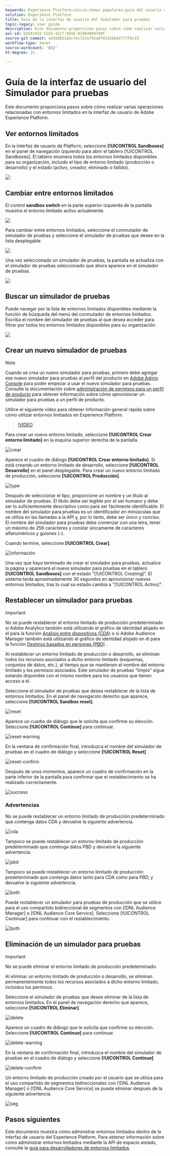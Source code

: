 ```yaml
---
keywords: Experience Platform;inicio;temas populares;guía del usuario del entorno limitado;guía del entorno limitado
solution: Experience Platform
title: Guía de la interfaz de usuario del Simulador para pruebas
topic-legacy: user guide
description: Este documento proporciona pasos sobre cómo realizar varias operaciones relacionadas con entornos limitados en la interfaz de usuario de Adobe Experience Platform.
exl-id: b258c822-5182-4217-9d1b-8196d889740f
source-git-commit: a43dd851a5c7ec722e792a0f43d1bb42777f0c15
workflow-type: tm+mt
source-wordcount: '832'
ht-degree: 1%

---
```


# Guía de la interfaz de usuario del Simulador para pruebas

Este documento proporciona pasos sobre cómo realizar varias operaciones relacionadas con entornos limitados en la interfaz de usuario de Adobe Experience Platform.

## Ver entornos limitados

En la interfaz de usuario de Platform, seleccione **[!UICONTROL Sandboxes]** en el panel de navegación izquierdo para abrir el tablero [!UICONTROL Sandboxes]. El tablero enumera todos los entornos limitados disponibles para su organización, incluido el tipo de entorno limitado (producción o desarrollo) y el estado (activo, creador, eliminado o fallido).

![](../images/ui/view-sandboxes.png)

## Cambiar entre entornos limitados

El control **sandbox switch** en la parte superior izquierda de la pantalla muestra el entorno limitado activo actualmente.

![](../images/ui/sandbox-switcher.png)

Para cambiar entre entornos limitados, seleccione el conmutador de simulador de pruebas y seleccione el simulador de pruebas que desee en la lista desplegable.

![](../images/ui/switcher-menu.png)

Una vez seleccionado un simulador de pruebas, la pantalla se actualiza con el simulador de pruebas seleccionado que ahora aparece en el simulador de pruebas.

![](../images/ui/switched.png)

## Buscar un simulador de pruebas

Puede navegar por la lista de entornos limitados disponibles mediante la función de búsqueda del menú del conmutador de entornos limitados. Escriba el nombre del simulador de pruebas al que desea acceder para filtrar por todos los entornos limitados disponibles para su organización.

![](../images/ui/sandbox-search.png)

## Crear un nuevo simulador de pruebas

>[!NOTE]
>
>Cuando se crea un nuevo simulador para pruebas, primero debe agregar ese nuevo simulador para pruebas al perfil del producto en [Adobe Admin Console](https://adminconsole.adobe.com/) para poder empezar a usar el nuevo simulador para pruebas. Consulte la documentación sobre [administración de permisos para un perfil de producto](../../access-control/ui/permissions.md) para obtener información sobre cómo aprovisionar un simulador para pruebas a un perfil de producto.

Utilice el siguiente vídeo para obtener información general rápida sobre cómo utilizar entornos limitados en Experience Platform.

>[!VIDEO](https://video.tv.adobe.com/v/29838/?quality=12&learn=on)

Para crear un nuevo entorno limitado, seleccione **[!UICONTROL Crear entorno limitado]** en la esquina superior derecha de la pantalla.

![crear](../images/ui/create.png)

Aparece el cuadro de diálogo **[!UICONTROL Crear entorno limitado]**. Si está creando un entorno limitado de desarrollo, seleccione **[!UICONTROL Desarrollo]** en el panel desplegable. Para crear un nuevo entorno limitado de producción, seleccione **[!UICONTROL Producción]**.

![type](../images/ui/type.png)

Después de seleccionar el tipo, proporcione un nombre y un título al simulador de pruebas. El título debe ser legible por el ser humano y debe ser lo suficientemente descriptivo como para ser fácilmente identificable. El nombre del simulador para pruebas es un identificador en minúsculas que se utiliza en las llamadas a la API y, por lo tanto, debe ser único y conciso. El nombre del simulador para pruebas debe comenzar con una letra, tener un máximo de 256 caracteres y constar únicamente de caracteres alfanuméricos y guiones (-).

Cuando termine, seleccione **[!UICONTROL Crear]**.

![información](../images/ui/info.png)

Una vez que haya terminado de crear el simulador para pruebas, actualice la página y aparecerá el nuevo simulador para pruebas en el tablero **[!UICONTROL Sandboxes]** con el estado &quot;[!UICONTROL Creating]&quot;. El sistema tarda aproximadamente 30 segundos en aprovisionar nuevos entornos limitados, tras lo cual su estado cambia a &quot;[!UICONTROL Activo]&quot;.

## Restablecer un simulador para pruebas

>[!IMPORTANT]
>
>No se puede restablecer el entorno limitado de producción predeterminado si Adobe Analytics también está utilizando el gráfico de identidad alojado en él para la función [Análisis entre dispositivos (CDA)](https://experienceleague.adobe.com/docs/analytics/components/cda/overview.html?lang=es) o si Adobe Audience Manager también está utilizando el gráfico de identidad alojado en él para la función [Destinos basados en personas (PBD)](https://experienceleague.adobe.com/docs/audience-manager/user-guide/features/destinations/people-based/people-based-destinations-overview.html) .

Al restablecer un entorno limitado de producción o desarrollo, se eliminan todos los recursos asociados a dicho entorno limitado (esquemas, conjuntos de datos, etc.), al tiempo que se mantienen el nombre del entorno limitado y los permisos asociados. Este simulador de pruebas &quot;limpio&quot; sigue estando disponible con el mismo nombre para los usuarios que tienen acceso a él.

Seleccione el simulador de pruebas que desea restablecer de la lista de entornos limitados. En el panel de navegación derecho que aparece, seleccione **[!UICONTROL Sandbox reset]**.

![reset](../images/ui/reset.png)

Aparece un cuadro de diálogo que le solicita que confirme su elección. Seleccione **[!UICONTROL Continue]** para continuar.

![reset-warning](../images/ui/reset-warning.png)

En la ventana de confirmación final, introduzca el nombre del simulador de pruebas en el cuadro de diálogo y seleccione **[!UICONTROL Reset]**

![reset-confirm](../images/ui/reset-confirm.png)

Después de unos momentos, aparece un cuadro de confirmación en la parte inferior de la pantalla para confirmar que el restablecimiento se ha realizado correctamente.

![success](../images/ui/success.png)

### Advertencias

No se puede restablecer un entorno limitado de producción predeterminado que contenga datos CDA y devuelve la siguiente advertencia.

![cda](../images/ui/cda.png)

Tampoco se puede restablecer un entorno limitado de producción predeterminado que contenga datos PBD y devuelve la siguiente advertencia.

![pbd](../images/ui/pbd.png)

Tampoco se puede restablecer un entorno limitado de producción predeterminado que contenga datos tanto para CDA como para PBD, y devuelve la siguiente advertencia.

![both](../images/ui/both.png)

Puede restablecer un simulador para pruebas de producción que se utilice para el uso compartido bidireccional de segmentos con [!DNL Audience Manager] o [!DNL Audience Core Service]. Seleccione [!UICONTROL Continuar] para continuar con el restablecimiento.

![both](../images/ui/seg.png)

## Eliminación de un simulador para pruebas

>[!IMPORTANT]
>
>No se puede eliminar el entorno limitado de producción predeterminado.

Al eliminar un entorno limitado de producción o desarrollo, se eliminan permanentemente todos los recursos asociados a dicho entorno limitado, incluidos los permisos.

Seleccione el simulador de pruebas que desee eliminar de la lista de entornos limitados. En el panel de navegación derecho que aparece, seleccione **[!UICONTROL Eliminar]**.

![delete](../images/ui/delete.png)

Aparece un cuadro de diálogo que le solicita que confirme su elección. Seleccione **[!UICONTROL Continue]** para continuar.

![delete-warning](../images/ui/delete-warning.png)

En la ventana de confirmación final, introduzca el nombre del simulador de pruebas en el cuadro de diálogo y seleccione **[!UICONTROL Continue]**

![delete-confirm](../images/ui/delete-confirm.png)

Un entorno limitado de producción creado por el usuario que se utiliza para el uso compartido de segmentos bidireccionales con [!DNL Audience Manager] o [!DNL Audience Core Service] se puede eliminar después de la siguiente advertencia.

![seg](../images/ui/delete-seg.png)

## Pasos siguientes

Este documento muestra cómo administrar entornos limitados dentro de la interfaz de usuario del Experience Platform. Para obtener información sobre cómo administrar entornos limitados mediante la API de espacio aislado, consulte la [guía para desarrolladores de entornos limitados](../api/getting-started.md).
